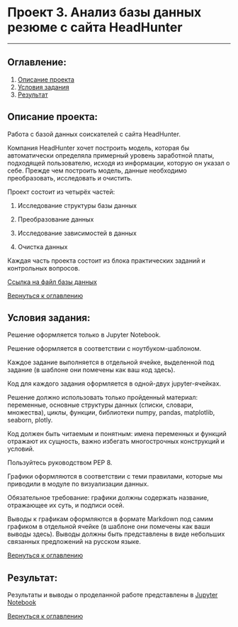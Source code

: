 
# Проект 3. Анализ базы данных резюме с сайта HeadHunter

---

## Оглавление:

1. [Описание проекта](#Описание-проекта)
2. [Условия задания](#Условия-задания)
3. [Результат](#Результат)

## Описание проекта:

Работа с базой данных соискателей с сайта HeadHunter.

Компания HeadHunter хочет построить модель, которая бы автоматически определяла примерный уровень заработной платы, подходящей пользователю, исходя из информации, которую он указал о себе. Прежде чем построить модель, данные необходимо преобразовать, исследовать и очистить. 

Проект состоит из четырёх частей:

1. Исследование структуры базы данных

2. Преобразование данных

3. Исследование зависимостей в данных

4. Очистка данных

Каждая часть проекта состоит из блока практических заданий и контрольных вопросов.

[Ссылка на файл базы данных](https://drive.google.com/drive/folders/1kJpqwVzYDmZlyu1a1Q_mTmPvs_mVJs6R)

[Вернуться к оглавлению](#Оглавление)

## Условия задания:

Решение оформляется только в Jupyter Notebook.

Решение оформляется в соответствии с ноутбуком-шаблоном.

Каждое задание выполняется в отдельной ячейке, выделенной под задание (в шаблоне они помечены как ваш код здесь).

Код для каждого задания оформляется в одной-двух jupyter-ячейках.

Решение должно использовать только пройденный материал: переменные, основные структуры данных (списки, словари, множества), циклы, функции, библиотеки numpy, pandas, matplotlib, seaborn, plotly.

Код должен быть читаемым и понятным: имена переменных и функций отражают их сущность, важно избегать многострочных конструкций и условий.

Пользуйтесь руководством PEP 8.

Графики оформляются в соответствии с теми правилами, которые мы приводили в модуле по визуализации данных.

Обязательное требование: графики должны содержать название, отражающее их суть, и подписи осей.

Выводы к графикам оформляются в формате Markdown под самим графиком в отдельной ячейке (в шаблоне они помечены как ваши выводы здесь). Выводы должны быть представлены в виде небольших связанных предложений на русском языке.

[Вернуться к оглавлению](#Оглавление)

## Результат:

Результаты и выводы о проделанной работе представлены в [Jupyter Notebook](https://github.com/Irina-Kondratenko/SkillFactory/blob/main/Homework/Project_3/Project-3%20Notebook.ipynb)

[Вернуться к оглавлению](#Оглавление)